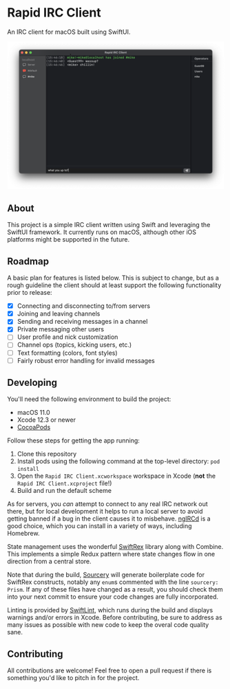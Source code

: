 # Rapid IRC Client

An IRC client for macOS built using SwiftUI.

![](screenshot.png)

## About

This project is a simple IRC client written using Swift and leveraging the SwiftUI framework. It currently runs on macOS, 
although other iOS platforms might be supported in the future.

## Roadmap

A basic plan for features is listed below. This is subject to change, but as a rough guideline the client should at least
support the following functionality prior to release:

- [X] Connecting and disconnecting to/from servers
- [X] Joining and leaving channels
- [X] Sending and receiving messages in a channel
- [X] Private messaging other users
- [ ] User profile and nick customization
- [ ] Channel ops (topics, kicking users, etc.)
- [ ] Text formatting (colors, font styles)
- [ ] Fairly robust error handling for invalid messages

## Developing

You'll need the following environment to build the project:
* macOS 11.0
* Xcode 12.3 or newer
* [CocoaPods](https://cocoapods.org/)

Follow these steps for getting the app running:
1. Clone this repository
2. Install pods using the following command at the top-level directory: `pod install`
3. Open the `Rapid IRC Client.xcworkspace` workspace in Xcode (**not** the `Rapid IRC Client.xcproject` file!)
4. Build and run the default scheme

As for servers, you _can_ attempt to connect to any real IRC network out there, but for local development it helps to run
a local server to avoid getting banned if a bug in the client causes it to misbehave. [ngIRCd](https://ngircd.barton.de/) is a 
good choice, which you can install in a variety of ways, including Homebrew.

State management uses the wonderful [SwiftRex](https://github.com/SwiftRex/SwiftRex) library along with Combine. This
implements a simple Redux pattern where state changes flow in one direction from a central store.

Note that during the build, [Sourcery](https://github.com/krzysztofzablocki/Sourcery) will generate boilerplate code for SwiftRex
constructs, notably any `enum`s commented with the line `sourcery: Prism`. If any of these files have changed as a result, you
should check them into your next commit to ensure your code changes are fully incorporated.

Linting is provided by [SwiftLint](https://github.com/realm/SwiftLint), which runs during the build and displays warnings and/or errors 
in Xcode. Before contributing, be sure to address as many issues as possible with new code to keep the overal code quality sane.

## Contributing

All contributions are welcome! Feel free to open a pull request if there is something you'd like to pitch in for the project. 

